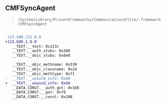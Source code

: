 ## CMFSyncAgent

> `/System/Library/PrivateFrameworks/CommunicationsFilter.framework/CMFSyncAgent`

```diff

-133.500.131.0.0
+133.600.1.0.0
   __TEXT.__text: 0x223c
   __TEXT.__auth_stubs: 0x360
   __TEXT.__objc_stubs: 0x6e0

   __TEXT.__objc_methname: 0x539
   __TEXT.__objc_classname: 0x24
   __TEXT.__objc_methtype: 0x71
-  __TEXT.__unwind_info: 0xd0
+  __TEXT.__unwind_info: 0xd4
   __DATA_CONST.__auth_got: 0x1b8
   __DATA_CONST.__got: 0x78
   __DATA_CONST.__const: 0x208

```
